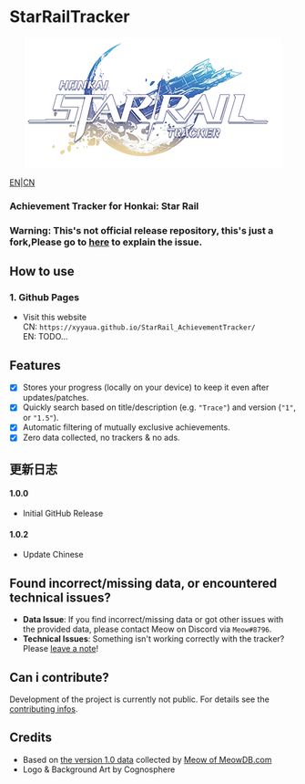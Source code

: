 # StarRailTracker

<p align="center">
  <img src="https://github.com/Xyyaua/StarRail_AchievementTracker/blob/cn/media/logo_os.png?raw=true"/>
</p>

[EN](./readme.md)|[CN](./doc/README_CN.md)

### Achievement Tracker for Honkai: Star Rail

### Warning: This's not official release repository, this's just a fork,Please go to [here](https://github.com/ChristopherKlay/StarRailTracker/issues) to explain the issue.

## How to use
### 1. Github Pages
- Visit this website  
CN: `https://xyyaua.github.io/StarRail_AchievementTracker/`  
EN:  TODO...

## Features
- [x] Stores your progress (locally on your device) to keep it even after updates/patches.
- [x] Quickly search based on title/description (e.g. `"Trace"`) and version (`"1"`, or `"1.5"`).
- [x] Automatic filtering of mutually exclusive achievements.
- [x] Zero data collected, no trackers & no ads.

<!-- View the full changelog [here](https://github.com/ChristopherKlay/StarRailTracker/blob/main/changelog.md). -->

## 更新日志

#### 1.0.0
* Initial GitHub Release

#### 1.0.2
* Update Chinese

## Found incorrect/missing data, or encountered technical issues?

* **Data  Issue**: If you find incorrect/missing data or got other issues with the provided data, please contact Meow on Discord via `Meow#8796`.
* **Technical Issues**: Something isn't working correctly with the tracker? Please [leave a note](https://github.com/ChristopherKlay/StarRailTracker/issues)!

## Can i contribute?
Development of the project is currently not public. For details see the [contributing infos](https://github.com/ChristopherKlay/StarRailTracker/blob/main/.github/contributing.md).

## Credits
* Based on [the version 1.0 data](https://docs.google.com/spreadsheets/d/1zewLHLp-WnpTnIT4TdbSoUvnCtAOq0_p__ZyFsJZAEg/edit#gid=0) collected by [Meow of MeowDB.com](https://meowdb.com/)
* Logo & Background Art by Cognosphere
